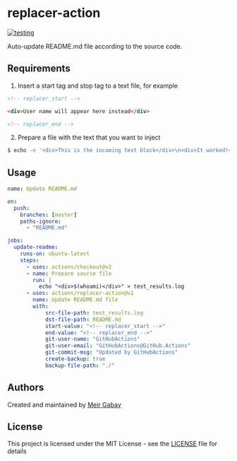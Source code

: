 # replacer-action

[![testing](https://github.com/unfor19/replacer-action/workflows/testing/badge.svg)](<(https://github.com/unfor19/replacer-action/actions?query=workflow%3Atesting)>)

Auto-update README.md file according to the source code.

## Requirements

1. Insert a start tag and stop tag to a text file, for example

```html
<!-- replacer_start -->

<div>User name will appear here instead</div>

<!-- replacer_end -->
```

2. Prepare a file with the text that you want to inject

```bash
$ echo -e '<div>This is the incoming text block</div>\n<div>It worked!</div>' > README.md
```

## Usage

```yml
name: Update README.md

on:
  push:
    branches: [master]
    paths-ignore:
      - "README.md"

jobs:
  update-readme:
    runs-on: ubuntu-latest
    steps:
      - uses: actions/checkout@v2
	  - name: Prepare source file
	  	run: |
		  echo "<div>$(whoami)</div>" > test_results.log
	  - uses: actions/replacer-action@v1
      	name: Update README.md file
		with:
			src-file-path: test_results.log
			dst-file-path: README.md
			start-value: "<!-- replacer_start -->"
			end-value: "<!-- replacer_end -->"
			git-user-name: "GitHubActions"
			git-user-email: "GitHubActions@GitHub.Actions"
			git-commit-msg: "Updated by GitHubActions"
			create-backup: true
			backup-file-path: "./"
```

## Authors

Created and maintained by [Meir Gabay](https://github.com/unfor19)

## License

This project is licensed under the MIT License - see the [LICENSE](https://github.com/unfor19/replacer-action/blob/master/LICENSE) file for details
